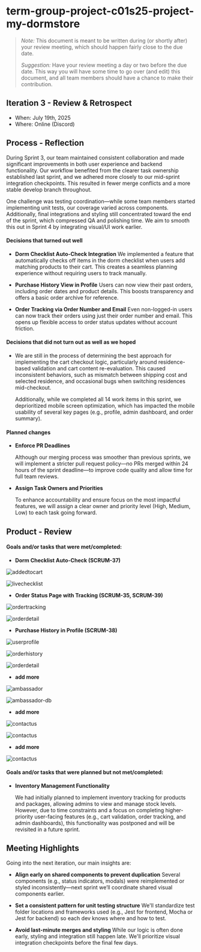 # term-group-project-c01s25-project-my-dormstore

 > _Note:_ This document is meant to be written during (or shortly after) your review meeting, which should happen fairly close to the due date.      
 >      
 > _Suggestion:_ Have your review meeting a day or two before the due date. This way you will have some time to go over (and edit) this document, and all team members should have a chance to make their contribution.


## Iteration 3 - Review & Retrospect

 * When: July 19th, 2025
 * Where: Online (Discord)

## Process - Reflection

During Sprint 3, our team maintained consistent collaboration and made significant improvements in both user experience and backend functionality. Our workflow benefited from the clearer task ownership established last sprint, and we adhered more closely to our mid-sprint integration checkpoints. This resulted in fewer merge conflicts and a more stable develop branch throughout.

One challenge was testing coordination—while some team members started implementing unit tests, our coverage varied across components. Additionally, final integrations and styling still concentrated toward the end of the sprint, which compressed QA and polishing time. We aim to smooth this out in Sprint 4 by integrating visual/UI work earlier.

#### Decisions that turned out well

- **Dorm Checklist Auto-Check Integration**
We implemented a feature that automatically checks off items in the dorm checklist when users add matching products to their cart. This creates a seamless planning experience without requiring users to track manually.

- **Purchase History View in Profile**
Users can now view their past orders, including order dates and product details. This boosts transparency and offers a basic order archive for reference.

- **Order Tracking via Order Number and Email**
Even non-logged-in users can now track their orders using just their order number and email. This opens up flexible access to order status updates without account friction.


#### Decisions that did not turn out as well as we hoped

- We are still in the process of determining the best approach for implementing the cart checkout logic, particularly around residence-based validation and cart content re-evaluation. This caused inconsistent behaviors, such as mismatch between shipping cost and selected residence, and occasional bugs when switching residences mid-checkout.

  Additionally, while we completed all 14 work items in this sprint, we deprioritized mobile screen optimization, which has impacted the mobile usability of several key pages (e.g., profile, admin dashboard, and order summary).

#### Planned changes

- **Enforce PR Deadlines**
  
  Although our merging process was smoother than previous sprints, we will implement a stricter pull request policy—no PRs merged within 24 hours of the sprint deadline—to improve code quality and allow time for full team reviews.

- **Assign Task Owners and Priorities**

  To enhance accountability and ensure focus on the most impactful features, we will assign a clear owner and priority level (High, Medium, Low) to   each task going forward.

## Product - Review

#### Goals and/or tasks that were met/completed:

- **Dorm Checklist Auto-Check (SCRUM-37)**

![addedtocart](./images/addedtocart.png)

![livechecklist](./images/livechecklist.png)

- **Order Status Page with Tracking (SCRUM-35, SCRUM-39)**

![ordertracking](./images/ordertrackingpage.png)

![orderdetail](./images/orderstatus.png)

- **Purchase History in Profile (SCRUM-38)**

![userprofile](./images/userprofile.png)

![orderhistory](./images/orderhistory.png)

![orderdetail](./images/orderdetail.png)

- **add more**

![ambassador](./images/o.png)

![ambassador-db](./images/o-db.png)

- **add more**

![contactus](./images/p-us.png)

![contactus](./images/9-db.png)

- **add more**

![contactus](./images/0.png)



#### Goals and/or tasks that were planned but not met/completed:

- **Inventory Management Functionality**

  We had initially planned to implement inventory tracking for products and packages, allowing admins to view and manage stock levels. However, due to time constraints and a focus on completing higher-priority user-facing features (e.g., cart validation, order tracking, and admin dashboards), this functionality was postponed and will be revisited in a future sprint.


## Meeting Highlights

Going into the next iteration, our main insights are:

- **Align early on shared components to prevent duplication**
Several components (e.g., status indicators, modals) were reimplemented or styled inconsistently—next sprint we’ll coordinate shared visual components earlier.

- **Set a consistent pattern for unit testing structure**
We'll standardize test folder locations and frameworks used (e.g., Jest for frontend, Mocha or Jest for backend) so each dev knows where and how to test.

- **Avoid last-minute merges and styling**
While our logic is often done early, styling and integration still happen late. We'll prioritize visual integration checkpoints before the final few days.





